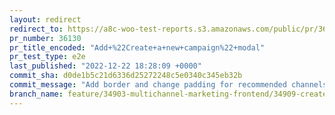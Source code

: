 ```yaml
---
layout: redirect
redirect_to: https://a8c-woo-test-reports.s3.amazonaws.com/public/pr/36130/e2e/index.html
pr_number: 36130
pr_title_encoded: "Add+%22Create+a+new+campaign%22+modal"
pr_test_type: e2e
last_published: "2022-12-22 18:28:09 +0000"
commit_sha: d0de1b5c21d6336d25272248c5e0340c345eb32b
commit_message: "Add border and change padding for recommended channels in create camp…"
branch_name: feature/34903-multichannel-marketing-frontend/34909-create-campaign-modal
---
```

